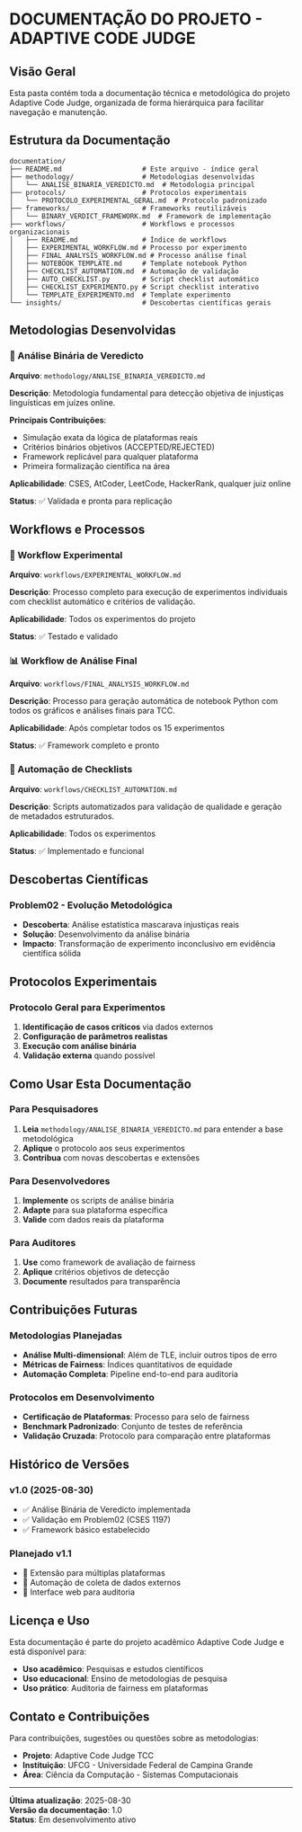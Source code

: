 # DOCUMENTAÇÃO DO PROJETO - ADAPTIVE CODE JUDGE

## Visão Geral

Esta pasta contém toda a documentação técnica e metodológica do projeto Adaptive Code Judge, organizada de forma hierárquica para facilitar navegação e manutenção.

## Estrutura da Documentação

```
documentation/
├── README.md                    # Este arquivo - índice geral
├── methodology/                 # Metodologias desenvolvidas
│   └── ANALISE_BINARIA_VEREDICTO.md  # Metodologia principal
├── protocols/                   # Protocolos experimentais
│   └── PROTOCOLO_EXPERIMENTAL_GERAL.md  # Protocolo padronizado
├── frameworks/                  # Frameworks reutilizáveis
│   └── BINARY_VERDICT_FRAMEWORK.md  # Framework de implementação
├── workflows/                   # Workflows e processos organizacionais
│   ├── README.md                # Índice de workflows
│   ├── EXPERIMENTAL_WORKFLOW.md # Processo por experimento
│   ├── FINAL_ANALYSIS_WORKFLOW.md # Processo análise final
│   ├── NOTEBOOK_TEMPLATE.md     # Template notebook Python
│   ├── CHECKLIST_AUTOMATION.md  # Automação de validação
│   ├── AUTO_CHECKLIST.py        # Script checklist automático
│   ├── CHECKLIST_EXPERIMENTO.py # Script checklist interativo
│   └── TEMPLATE_EXPERIMENTO.md  # Template experimento
└── insights/                    # Descobertas científicas gerais
```

## Metodologias Desenvolvidas

### 🔬 Análise Binária de Veredicto
**Arquivo**: `methodology/ANALISE_BINARIA_VEREDICTO.md`

**Descrição**: Metodologia fundamental para detecção objetiva de injustiças linguísticas em juízes online.

**Principais Contribuições**:
- Simulação exata da lógica de plataformas reais
- Critérios binários objetivos (ACCEPTED/REJECTED)
- Framework replicável para qualquer plataforma
- Primeira formalização científica na área

**Aplicabilidade**: CSES, AtCoder, LeetCode, HackerRank, qualquer juiz online

**Status**: ✅ Validada e pronta para replicação

## Workflows e Processos

### 🔄 Workflow Experimental
**Arquivo**: `workflows/EXPERIMENTAL_WORKFLOW.md`

**Descrição**: Processo completo para execução de experimentos individuais com checklist automático e critérios de validação.

**Aplicabilidade**: Todos os experimentos do projeto

**Status**: ✅ Testado e validado

### 📊 Workflow de Análise Final
**Arquivo**: `workflows/FINAL_ANALYSIS_WORKFLOW.md`

**Descrição**: Processo para geração automática de notebook Python com todos os gráficos e análises finais para TCC.

**Aplicabilidade**: Após completar todos os 15 experimentos

**Status**: ✅ Framework completo e pronto

### 🤖 Automação de Checklists
**Arquivo**: `workflows/CHECKLIST_AUTOMATION.md`

**Descrição**: Scripts automatizados para validação de qualidade e geração de metadados estruturados.

**Aplicabilidade**: Todos os experimentos

**Status**: ✅ Implementado e funcional

## Descobertas Científicas

### Problem02 - Evolução Metodológica
- **Descoberta**: Análise estatística mascarava injustiças reais
- **Solução**: Desenvolvimento da análise binária
- **Impacto**: Transformação de experimento inconclusivo em evidência científica sólida

## Protocolos Experimentais

### Protocolo Geral para Experimentos
1. **Identificação de casos críticos** via dados externos
2. **Configuração de parâmetros realistas**
3. **Execução com análise binária**
4. **Validação externa** quando possível

## Como Usar Esta Documentação

### Para Pesquisadores
1. **Leia** `methodology/ANALISE_BINARIA_VEREDICTO.md` para entender a base metodológica
2. **Aplique** o protocolo aos seus experimentos
3. **Contribua** com novas descobertas e extensões

### Para Desenvolvedores
1. **Implemente** os scripts de análise binária
2. **Adapte** para sua plataforma específica
3. **Valide** com dados reais da plataforma

### Para Auditores
1. **Use** como framework de avaliação de fairness
2. **Aplique** critérios objetivos de detecção
3. **Documente** resultados para transparência

## Contribuições Futuras

### Metodologias Planejadas
- **Análise Multi-dimensional**: Além de TLE, incluir outros tipos de erro
- **Métricas de Fairness**: Índices quantitativos de equidade
- **Automação Completa**: Pipeline end-to-end para auditoria

### Protocolos em Desenvolvimento
- **Certificação de Plataformas**: Processo para selo de fairness
- **Benchmark Padronizado**: Conjunto de testes de referência
- **Validação Cruzada**: Protocolo para comparação entre plataformas

## Histórico de Versões

### v1.0 (2025-08-30)
- ✅ Análise Binária de Veredicto implementada
- ✅ Validação em Problem02 (CSES 1197)
- ✅ Framework básico estabelecido

### Planejado v1.1
- 🔄 Extensão para múltiplas plataformas
- 🔄 Automação de coleta de dados externos
- 🔄 Interface web para auditoria

## Licença e Uso

Esta documentação é parte do projeto acadêmico Adaptive Code Judge e está disponível para:
- **Uso acadêmico**: Pesquisas e estudos científicos
- **Uso educacional**: Ensino de metodologias de pesquisa
- **Uso prático**: Auditoria de fairness em plataformas

## Contato e Contribuições

Para contribuições, sugestões ou questões sobre as metodologias:
- **Projeto**: Adaptive Code Judge TCC
- **Instituição**: UFCG - Universidade Federal de Campina Grande
- **Área**: Ciência da Computação - Sistemas Computacionais

---
**Última atualização**: 2025-08-30  
**Versão da documentação**: 1.0  
**Status**: Em desenvolvimento ativo

